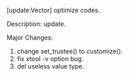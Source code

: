 [update:Vector] optimize codes.

Description:
update.

Major Changes:
1. change set_trustee() to customize().
2. fix xtool -v option bug.
3. del useless value type.